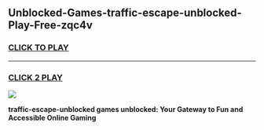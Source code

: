 
## Unblocked-Games-traffic-escape-unblocked-Play-Free-zqc4v
<h3>
<a href="https://premium76.site?title=traffic-escape-unblocked&ref=10A">CLICK TO PLAY</a></h3>
<hr>

<h3>
<a href="https://premium76.site?title=traffic-escape-unblocked&ref=10A">CLICK 2 PLAY</a>
  
</h3>

<a href="https://premium76.site?title=traffic-escape-unblocked&ref=10A"><img src="https://clearcache.store/games.png"></a>


**traffic-escape-unblocked games unblocked: Your Gateway to Fun and Accessible Online Gaming**
